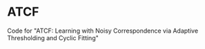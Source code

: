 # ATCF
Code for "ATCF: Learning with Noisy Correspondence via Adaptive Thresholding and Cyclic Fitting"
